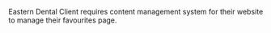Eastern Dental Client requires content management system for their website to manage their favourites page.